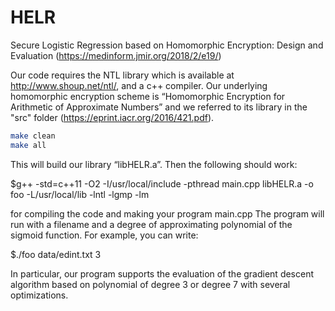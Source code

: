 # HELR
Secure Logistic Regression based on Homomorphic Encryption: Design and Evaluation (https://medinform.jmir.org/2018/2/e19/)


Our code requires the NTL library which is available at http://www.shoup.net/ntl/, and a c++ compiler. 
Our underlying homomorphic encryption scheme is “Homomorphic Encryption for Arithmetic of Approximate Numbers” 
and we referred to its library in the "src" folder (https://eprint.iacr.org/2016/421.pdf).

```sh
make clean
make all
```

This will build our library “libHELR.a”. Then the following should work:

  $g++ -std=c++11 -O2 -I/usr/local/include -pthread main.cpp libHELR.a  -o foo -L/usr/local/lib -lntl -lgmp -lm

for compiling the code and making your program main.cpp
The program will run with a filename and a degree of approximating polynomial of the sigmoid function.
For example, you can write:

  $./foo data/edint.txt 3 

In particular, our program supports the evaluation of the gradient descent algorithm based on polynomial of degree 3 or degree 7 with several optimizations.
